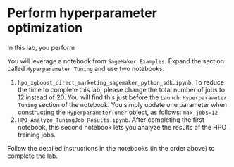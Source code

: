 # Perform hyperparameter optimization

In this lab, you perform

You will leverage a notebook from `SageMaker Examples`. Expand the section called `Hyperparameter Tuning` and use two notebooks:

1. `hpo_xgboost_direct_marketing_sagemaker_python_sdk.ipynb`. To reduce the time to complete this lab, please change the total number of jobs to 12 instead of 20. You will find this just before the `Launch Hyperparameter Tuning` section of the notebook. You simply update one parameter when constructing the `HyperparameterTuner` object, as follows: `max_jobs=12`
2. `HPO_Analyze_TuningJob_Results.ipynb`. After completing the first notebook, this second notebook lets you analyze the results of the HPO training jobs.

Follow the detailed instructions in the notebooks (in the order above) to complete the lab.
